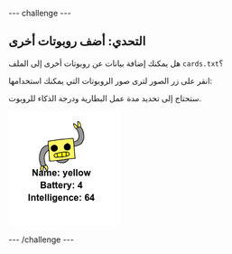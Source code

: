 --- challenge ---

## التحدي: أضف روبوتات أخرى

هل يمكنك إضافة بيانات عن روبوتات أخرى إلى الملف `cards.txt`؟

انقر على زر الصور لترى صور الروبوتات التي يمكنك استخدامها:

ستحتاج إلى تحديد مدة عمل البطارية ودرجة الذكاء للروبوت.

![لقطة الشاشة](images/robotrumps-yellow.png)

--- /challenge ---